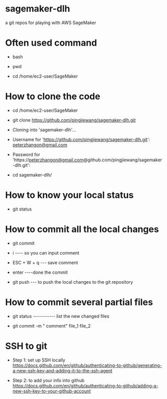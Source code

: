 # sagemaker-dlh

a git repos for playing with AWS SageMaker

# Often used command

- bash

- pwd

- cd /home/ec2-user/SageMaker


# How to clone the code
- cd /home/ec2-user/SageMaker

- git clone https://github.com/pingjiewang/sagemaker-dlh.git

- Cloning into 'sagemaker-dlh'...

- Username for 'https://github.com/pingjiewang/sagemaker-dlh.git': peterzhangon@gmail.com

- Password for 'https://peterzhangon@gmail.com@github.com/pingjiewang/sagemaker-dlh.git':

- cd sagemaker-dlh/

# How to know your local status

- git status

# How to commit all the local changes 
- git commit 

- i ---- so you can input comment

- ESC + W + q --- save comment

- enter ----done the commit

- git push --- to push the local changes to the git repository

# How to commit several partial files 

- git status   ----------- list the new changed files

- git commit -m " comment" file_1 file_2

# SSH to git

- Step 1: set up SSH locally https://docs.github.com/en/github/authenticating-to-github/generating-a-new-ssh-key-and-adding-it-to-the-ssh-agent

- Step 2: to add your info into github https://docs.github.com/en/github/authenticating-to-github/adding-a-new-ssh-key-to-your-github-account
